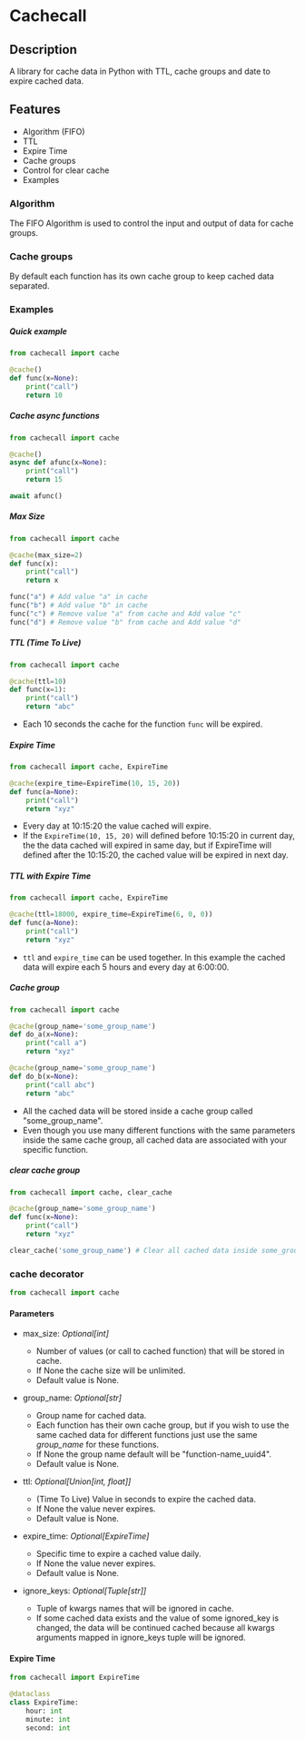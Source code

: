 # Cachecall

## Description
A library for cache data in Python with TTL, cache groups and date to expire cached data.

## Features
- Algorithm (FIFO)
- TTL
- Expire Time
- Cache groups
- Control for clear cache
- Examples

### Algorithm
The FIFO Algorithm is used to control the input and output of data for cache groups.

### Cache groups
By default each function has its own cache group to keep cached data separated.

### Examples

##### Quick example

```python
from cachecall import cache

@cache()
def func(x=None):
    print("call")
    return 10
```

##### Cache async functions
```python
from cachecall import cache

@cache()
async def afunc(x=None):
    print("call")
    return 15

await afunc()
```

##### Max Size
```python
from cachecall import cache

@cache(max_size=2)
def func(x):
    print("call")
    return x

func("a") # Add value "a" in cache
func("b") # Add value "b" in cache
func("c") # Remove value "a" from cache and Add value "c"
func("d") # Remove value "b" from cache and Add value "d"
```

##### TTL (Time To Live)

```python
from cachecall import cache

@cache(ttl=10)
def func(x=1):
    print("call")
    return "abc"
```

- Each 10 seconds the cache for the function ```func``` will be expired.

##### Expire Time

```python
from cachecall import cache, ExpireTime

@cache(expire_time=ExpireTime(10, 15, 20))
def func(a=None):
    print("call")
    return "xyz"
```

- Every day at 10:15:20 the value cached will expire.
- If the ```ExpireTime(10, 15, 20)``` will defined before 10:15:20 in current day, the the data cached will expired in same day, but if ExpireTime will defined after the 10:15:20, the cached value will be expired in next day.


##### TTL with Expire Time

```python
from cachecall import cache, ExpireTime

@cache(ttl=18000, expire_time=ExpireTime(6, 0, 0))
def func(a=None):
    print("call")
    return "xyz"
```
- ```ttl``` and ```expire_time``` can be used together. In this example the cached data will expire each 5 hours and every day at 6:00:00.

##### Cache group
```python
from cachecall import cache

@cache(group_name='some_group_name')
def do_a(x=None):
    print("call a")
    return "xyz"

@cache(group_name='some_group_name')
def do_b(x=None):
    print("call abc")
    return "abc"
```

- All the cached data will be stored inside a cache group called "some_group_name".
- Even though you use many different functions with the same parameters inside the same cache group, all cached data are associated with your specific function.

##### clear cache group

```python
from cachecall import cache, clear_cache

@cache(group_name='some_group_name')
def func(x=None):
    print("call")
    return "xyz"

clear_cache('some_group_name') # Clear all cached data inside some_group_name
```

### cache decorator

```python
from cachecall import cache
```

#### Parameters
- max_size: *Optional[int]*
    - Number of values (or call to cached function) that will be stored in cache.
    - If None the cache size will be unlimited.
    - Default value is None.

- group_name: *Optional[str]*
    - Group name for cached data.
    - Each function has their own cache group, but if you wish to use the same cached data for different functions just use the same *group_name* for these functions. 
    - If None the group name default will be "function-name_uuid4".
    - Default value is None.

- ttl: *Optional[Union[int, float]]*
    - (Time To Live) Value in seconds to expire the cached data.
    - If None the value never expires.
    - Default value is None.

- expire_time: *Optional[ExpireTime]*
    - Specific time to expire a cached value daily.
    - If None the value never expires.
    - Default value is None.

- ignore_keys: *Optional[Tuple[str]]*
    - Tuple of kwargs names that will be ignored in cache. 
    - If some cached data exists and the value of some ignored_key is changed, the data will be continued cached because all kwargs arguments mapped in ignore_keys tuple will be ignored.
 

#### Expire Time
```python
from cachecall import ExpireTime

@dataclass
class ExpireTime:
    hour: int
    minute: int
    second: int
```